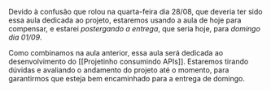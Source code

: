 
Devido à confusão que rolou na quarta-feira dia 28/08, que deveria ter sido essa aula dedicada ao projeto, estaremos usando a aula de hoje para compensar, e estarei *postergando a entrega*, que seria hoje, para *domingo dia 01/09*.

Como combinamos na aula anterior, essa aula será dedicada ao desenvolvimento do [[Projetinho consumindo APIs]]. Estaremos tirando dúvidas e avaliando o andamento do projeto até o momento, para garantirmos que esteja bem encaminhado para a entrega de domingo.